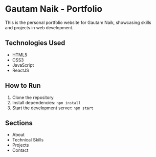 # Gautam Naik - Portfolio

This is the personal portfolio website for Gautam Naik, showcasing skills and projects in web development.

## Technologies Used

- HTML5
- CSS3
- JavaScript
- ReactJS

## How to Run

1. Clone the repository
2. Install dependencies: `npm install`
3. Start the development server: `npm start`

## Sections

- About
- Technical Skills
- Projects
- Contact

